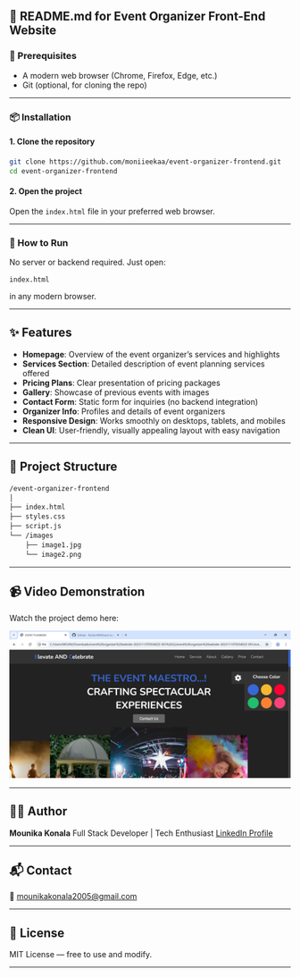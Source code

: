 ## 📝 **README.md for Event Organizer Front-End Website**

### 🔧 Prerequisites

* A modern web browser (Chrome, Firefox, Edge, etc.)
* Git (optional, for cloning the repo)

---

### 📦 Installation

#### 1. Clone the repository

```bash
git clone https://github.com/moniieekaa/event-organizer-frontend.git
cd event-organizer-frontend
```

#### 2. Open the project

Open the `index.html` file in your preferred web browser.

---

### 🚀 How to Run

No server or backend required. Just open:

```
index.html
```

in any modern browser.

---

## ✨ Features

* **Homepage**: Overview of the event organizer’s services and highlights
* **Services Section**: Detailed description of event planning services offered
* **Pricing Plans**: Clear presentation of pricing packages
* **Gallery**: Showcase of previous events with images
* **Contact Form**: Static form for inquiries (no backend integration)
* **Organizer Info**: Profiles and details of event organizers
* **Responsive Design**: Works smoothly on desktops, tablets, and mobiles
* **Clean UI**: User-friendly, visually appealing layout with easy navigation

---

## 📁 Project Structure

```bash
/event-organizer-frontend
│
├── index.html
├── styles.css
├── script.js
└── /images
    ├── image1.jpg
    └── image2.png
```

---

## 📹 Video Demonstration

Watch the project demo here:

[![Watch the demo](https://github.com/moniieekaa/Event_management_system/blob/1ce07d1e5d2b675fbaf1549c66113da5b2e0834c/Screenshot%202025-05-26%20152012.png)](./path/to/video.mp4)



---


## 🧑‍💼 Author

**Mounika Konala**
Full Stack Developer | Tech Enthusiast
[LinkedIn Profile](https://linkedin.com/in/mounika-konala)

---

## 📬 Contact

📧 [mounikakonala2005@gmail.com](mailto:mounikakonala2005@gmail.com)

---

## 📌 License

MIT License — free to use and modify.

---
